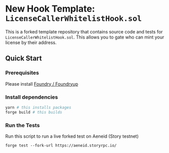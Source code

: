 # New Hook Template: `LicenseCallerWhitelistHook.sol`

This is a forked template repository that contains source code and tests for `LicenseCallerWhitelistHook.sol`. This allows you to gate who can mint your license by their address.

## Quick Start

### Prerequisites

Please install [Foundry / Foundryup](https://github.com/gakonst/foundry)

### Install dependencies

```sh
yarn # this installs packages
forge build # this builds
```

### Run the Tests

Run this script to run a live forked test on Aeneid (Story testnet)

```
forge test --fork-url https://aeneid.storyrpc.io/
```
